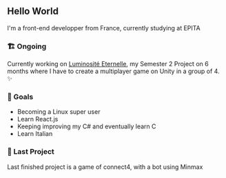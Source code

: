 ## Hello World

I'm a front-end developper from France, currently studying at EPITA

### 🏗️ Ongoing 

Currently working on [Luminosité Eternelle](https://github.com/Taliayaya/Luminosite-Eternelle), my Semester 2 Project on 6 months where I have to create a multiplayer game on Unity in a group of 4. ✨

### 🎯 Goals

- Becoming a Linux super user
- Learn React.js
- Keeping improving my C# and eventually learn C
- Learn Italian

### 📌 Last Project

Last finished project is a game of connect4, with a bot using Minmax


<!--
**matthieuporte/matthieuporte** is a ✨ _special_ ✨ repository because its `README.md` (this file) appears on your GitHub profile.

Here are some ideas to get you started:

- 🔭 I’m currently working on ...
- 🌱 I’m currently learning ...
- 👯 I’m looking to collaborate on ...
- 🤔 I’m looking for help with ...
- 💬 Ask me about ...
- 📫 How to reach me: ...
- 😄 Pronouns: ...
- ⚡ Fun fact: ...
-->
